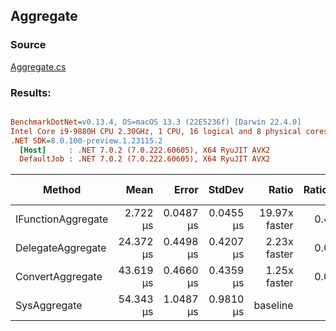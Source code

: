 ﻿## Aggregate

### Source
[Aggregate.cs](../../src/OptiLinq.Benchmark/Aggregate.cs)

### Results:
``` ini

BenchmarkDotNet=v0.13.4, OS=macOS 13.3 (22E5236f) [Darwin 22.4.0]
Intel Core i9-9880H CPU 2.30GHz, 1 CPU, 16 logical and 8 physical cores
.NET SDK=8.0.100-preview.1.23115.2
  [Host]     : .NET 7.0.2 (7.0.222.60605), X64 RyuJIT AVX2
  DefaultJob : .NET 7.0.2 (7.0.222.60605), X64 RyuJIT AVX2


```
|             Method |      Mean |     Error |    StdDev |         Ratio | RatioSD | Allocated | Alloc Ratio |
|------------------- |----------:|----------:|----------:|--------------:|--------:|----------:|------------:|
| IFunctionAggregate |  2.722 μs | 0.0487 μs | 0.0455 μs | 19.97x faster |   0.49x |         - |          NA |
|  DelegateAggregate | 24.372 μs | 0.4498 μs | 0.4207 μs |  2.23x faster |   0.06x |      32 B |  1.25x less |
|   ConvertAggregate | 43.619 μs | 0.4660 μs | 0.4359 μs |  1.25x faster |   0.03x |      40 B |  1.00x more |
|       SysAggregate | 54.343 μs | 1.0487 μs | 0.9810 μs |      baseline |         |      40 B |             |
